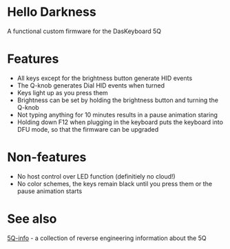# Hello Darkness
A functional custom firmware for the DasKeyboard 5Q

# Features
* All keys except for the brightness button generate HID events
* The Q-knob generates Dial HID events when turned
* Keys light up as you press them
* Brightness can be set by holding the brightness button and turning
  the Q-knob
* Not typing anything for 10 minutes results in a pause animation
  staring
* Holding down F12 when plugging in the keyboard puts the keyboard
  into DFU mode, so that the firmware can be upgraded

# Non-features
* No host control over LED function (definitiely no cloud!)
* No color schemes, the keys remain black until you press them or the
  pause animation starts

# See also
[5Q-info](https://github.com/diefarbe/5Q-info) -
a collection of reverse engineering information about the 5Q
